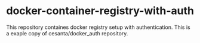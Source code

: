 # docker-container-registry-with-auth
This repository containes docker registry setup with authentication. This is a exaple copy of cesanta/docker_auth repository.
